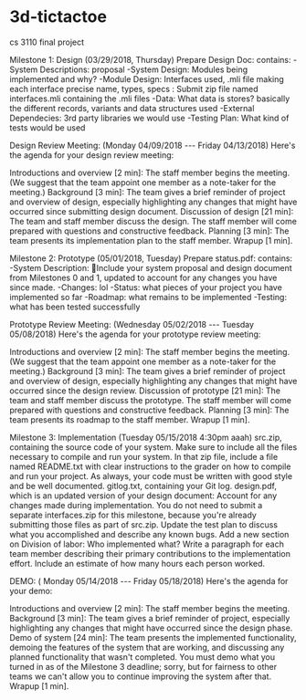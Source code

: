 # 3d-tictactoe
cs 3110 final project

Milestone 1: Design (03/29/2018, Thursday)
Prepare Design Doc:
contains:
-System Descriptions: proposal
-System Design: Modules being implemented and why?
-Module Design: Interfaces used, .mli file making each interface precise name, types, specs
              : Submit zip file named interfaces.mli containing the .mli files 
-Data: What data is stores? basically the different records, variants and data structures used
-External Dependecies: 3rd party libraries we would use 
-Testing Plan: What kind of tests would be used



Design Review Meeting: (Monday 04/09/2018 --- Friday 04/13/2018)
Here's the agenda for your design review meeting:

Introductions and overview [2 min]: The staff member begins the meeting. (We suggest that the team appoint one member as a note-taker for the meeting.)
Background [3 min]: The team gives a brief reminder of project and overview of design, especially highlighting any changes that might have occurred since submitting design document.
Discussion of design [21 min]: The team and staff member discuss the design. The staff member will come prepared with questions and constructive feedback.
Planning [3 min]: The team presents its implementation plan to the staff member.
Wrapup [1 min].



Milestone 2: Prototype (05/01/2018, Tuesday)
Prepare status.pdf:
contains:
-System Description: Include your system proposal and design document from Milestones 0 and 1, updated to account for any changes you have since made.
-Changes: lol 
-Status: what pieces of your project you have implemented so far
-Roadmap: what remains to be implemented
-Testing: what has been tested successfully



Prototype Review Meeting: (Wednesday 05/02/2018 --- Tuesday 05/08/2018)
Here's the agenda for your prototype review meeting:

Introductions and overview [2 min]: The staff member begins the meeting. (We suggest that the team appoint one member as a note-taker for the meeting.)
Background [3 min]: The team gives a brief reminder of project and overview of design, especially highlighting any changes that might have occurred since the design review.
Discussion of prototype [21 min]: The team and staff member discuss the prototype. The staff member will come prepared with questions and constructive feedback.
Planning [3 min]: The team presents its roadmap to the staff member.
Wrapup [1 min].



Milestone 3: Implementation (Tuesday 05/15/2018 4:30pm aaah)
src.zip, containing the source code of your system. Make sure to include all the files necessary to compile and run your system. In that zip file, include a file named README.txt with clear instructions to the grader on how to compile and run your project. As always, your code must be written with good style and be well documented.
gitlog.txt, containing your Git log.
design.pdf, which is an updated version of your design document:
Account for any changes made during implementation.
You do not need to submit a separate interfaces.zip for this milestone, because you're already submitting those files as part of src.zip.
Update the test plan to discuss what you accomplished and describe any known bugs.
Add a new section on Division of labor: Who implemented what? Write a paragraph for each team member describing their primary contributions to the implementation effort. Include an estimate of how many hours each person worked.



DEMO: ( Monday 05/14/2018 --- Friday 05/18/2018)
Here's the agenda for your demo:

Introductions and overview [2 min]: The staff member begins the meeting.
Background [3 min]: The team gives a brief reminder of project, especially highlighting any changes that might have occurred since the design phase.
Demo of system [24 min]: The team presents the implemented functionality, demoing the features of the system that are working, and discussing any planned functionality that wasn't completed. You must demo what you turned in as of the Milestone 3 deadline; sorry, but for fairness to other teams we can't allow you to continue improving the system after that.
Wrapup [1 min].
